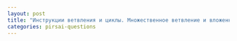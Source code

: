 ```yaml
---
layout: post
title: "Инструкции ветвления и циклы. Множественное ветвление и вложенные циклы"
categories: pirsai-questions
---
```


